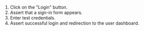 1. Click on the "Login" button.
2. Assert that a sign-in form appears.
3. Enter test credentials.
4. Assert successful login and redirection to the user dashboard.